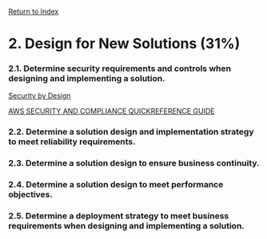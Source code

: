 [Return to Index][LINK0]

# 2. Design for New Solutions (31%)

### 2.1. Determine security requirements and controls when designing and implementing a solution.

[Security by Design][LINK1]

[AWS SECURITY AND COMPLIANCE QUICKREFERENCE GUIDE][LINK2]

[LINK0]: <https://github.com/mosesmarin/aws>
[LINK1]: <https://aws.amazon.com/compliance/security-by-design/>
[LINK2]: <https://d1.awsstatic.com/whitepapers/compliance/AWS_Compliance_Quick_Reference.5d5dcb061e21a921377d3dc1fc4eb23bd90c0245.pdf>

### 2.2. Determine a solution design and implementation strategy to meet reliability requirements.


### 2.3. Determine a solution design to ensure business continuity.


### 2.4. Determine a solution design to meet performance objectives.


### 2.5. Determine a deployment strategy to meet business requirements when designing and implementing a solution.


